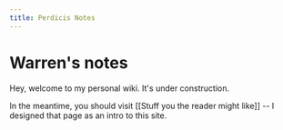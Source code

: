 ```yaml
---
title: Perdicis Notes
---
```


# Warren's notes

Hey, welcome to my personal wiki. It's under construction.

In the meantime, you should visit [[Stuff you the reader might like]] -- I designed that page as an intro to this site.
